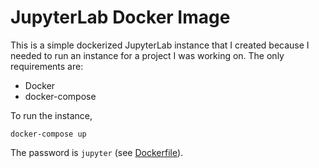 # JupyterLab Docker Image

This is a simple dockerized JupyterLab instance that I created because I needed
to run an instance for a project I was working on.  The only requirements are:

* Docker
* docker-compose


To run the instance,

```shell
docker-compose up
```

The password is `jupyter` (see [Dockerfile](Dockerfile)).
